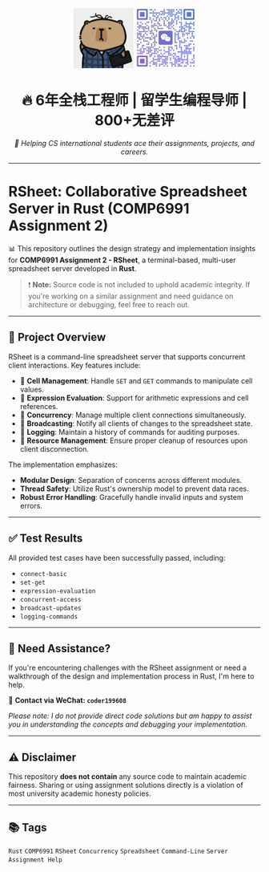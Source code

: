 <!-- GitHub banner / 微信二维码区域 -->
<p align="center">
  <img src="https://github.com/coder199608/pictures/blob/main/images/avatar.jpg" width="120" alt="avatar">
  <img src="https://github.com/coder199608/pictures/blob/main/images/wechat_qr.png" width="120" alt="WeChat QR" title="扫码加我微信">
</p>

<h1 align="center">🔥 6年全栈工程师 | 留学生编程导师 | 800+无差评</h1>

<p align="center">
  <em>🚀 Helping CS international students ace their assignments, projects, and careers.</em>
</p>

---

# RSheet: Collaborative Spreadsheet Server in Rust (COMP6991 Assignment 2)

📊 This repository outlines the design strategy and implementation insights for **COMP6991 Assignment 2 - RSheet**, a terminal-based, multi-user spreadsheet server developed in **Rust**.

> ❗ **Note:** Source code is not included to uphold academic integrity. If you're working on a similar assignment and need guidance on architecture or debugging, feel free to reach out.

---

## 🧠 Project Overview

RSheet is a command-line spreadsheet server that supports concurrent client interactions. Key features include:

- 🧮 **Cell Management**: Handle `SET` and `GET` commands to manipulate cell values.
- 🔁 **Expression Evaluation**: Support for arithmetic expressions and cell references.
- 🧵 **Concurrency**: Manage multiple client connections simultaneously.
- 📡 **Broadcasting**: Notify all clients of changes to the spreadsheet state.
- 🧾 **Logging**: Maintain a history of commands for auditing purposes.
- 🧼 **Resource Management**: Ensure proper cleanup of resources upon client disconnection.

The implementation emphasizes:

- **Modular Design**: Separation of concerns across different modules.
- **Thread Safety**: Utilize Rust's ownership model to prevent data races.
- **Robust Error Handling**: Gracefully handle invalid inputs and system errors.

---

## ✅ Test Results

All provided test cases have been successfully passed, including:

- `connect-basic`
- `set-get`
- `expression-evaluation`
- `concurrent-access`
- `broadcast-updates`
- `logging-commands`

---

## 💬 Need Assistance?

If you're encountering challenges with the RSheet assignment or need a walkthrough of the design and implementation process in Rust, I'm here to help.

📱 **Contact via WeChat: `coder199608`**

*Please note: I do not provide direct code solutions but am happy to assist you in understanding the concepts and debugging your implementation.*

---

## ⚠️ Disclaimer

This repository **does not contain** any source code to maintain academic fairness. Sharing or using assignment solutions directly is a violation of most university academic honesty policies.

---

## 📚 Tags

`Rust` `COMP6991` `RSheet` `Concurrency` `Spreadsheet` `Command-Line` `Server` `Assignment Help`
